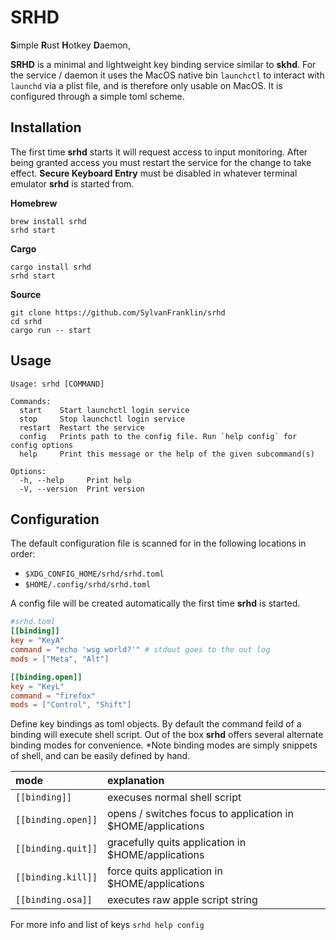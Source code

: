 # SRHD
**S**imple **R**ust **H**otkey **D**aemon, 

**SRHD** is a minimal and lightweight key binding service similar to **skhd**.
For the service / daemon it uses the MacOS native bin `launchctl` to interact with `launchd` via a plist file, and is therefore only usable on MacOS. It is configured through a simple toml scheme. 

## Installation 

The first time **srhd** starts it will request access to input monitoring.
After being granted access you must restart the service for the change to take
effect. __Secure Keyboard Entry__ must be disabled in whatever terminal
emulator **srhd** is started from. 

**Homebrew**
```
brew install srhd
srhd start
```

**Cargo**
```
cargo install srhd
srhd start
```

**Source** 
```
git clone https://github.com/SylvanFranklin/srhd
cd srhd 
cargo run -- start
```

## Usage

```
Usage: srhd [COMMAND]

Commands:
  start    Start launchctl login service
  stop     Stop launchctl login service
  restart  Restart the service
  config   Prints path to the config file. Run `help config` for config options
  help     Print this message or the help of the given subcommand(s)

Options:
  -h, --help     Print help
  -V, --version  Print version
```

## Configuration
The default configuration file is scanned for in the following locations in order:
- `$XDG_CONFIG_HOME/srhd/srhd.toml`
- `$HOME/.config/srhd/srhd.toml`

A config file will be created automatically the first time **srhd** is started.

```toml
#srhd.toml
[[binding]]
key = "KeyA"
command = "echo 'wsg world?'" # stdout goes to the out log 
mods = ["Meta", "Alt"]

[[binding.open]]
key = "KeyL"
command = "firefox"
mods = ["Control", "Shift"]
```

Define key bindings as toml objects. By default the command feild of a binding
will execute shell script. Out of the box **srhd** offers several alternate
binding modes for convenience. *Note binding modes are simply snippets of
shell, and can be easily defined by hand.

| mode | explanation |
|:--------------------------|:----|
| `[[binding]]` | execuses normal shell script |
| `[[binding.open]]` | opens / switches focus to application in $HOME/applications |
| `[[binding.quit]]` | gracefully quits application in $HOME/applications |
| `[[binding.kill]]` | force quits application in $HOME/applications |
| `[[binding.osa]]` | executes raw apple script string |

For more info and list of keys `srhd help config`

